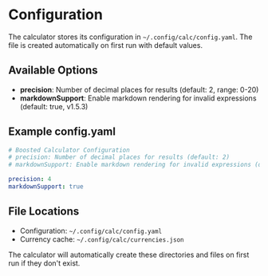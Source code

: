 # Configuration

The calculator stores its configuration in `~/.config/calc/config.yaml`. The file is created automatically on first run with default values.

## Available Options

- **precision**: Number of decimal places for results (default: 2, range: 0-20)
- **markdownSupport**: Enable markdown rendering for invalid expressions (default: true, v1.5.3)

## Example config.yaml

```yaml
# Boosted Calculator Configuration
# precision: Number of decimal places for results (default: 2)
# markdownSupport: Enable markdown rendering for invalid expressions (default: true)

precision: 4
markdownSupport: true
```

## File Locations

- Configuration: `~/.config/calc/config.yaml`
- Currency cache: `~/.config/calc/currencies.json`

The calculator will automatically create these directories and files on first run if they don't exist.
